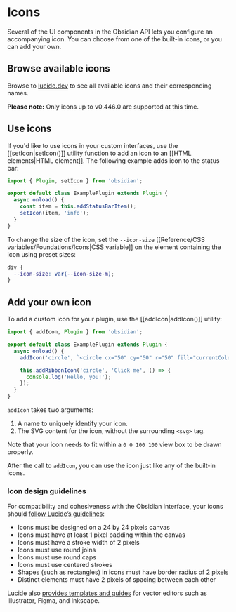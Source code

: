 # Icons

Several of the UI components in the Obsidian API lets you configure an accompanying icon. You can choose from one of the built-in icons, or you can add your own.

## Browse available icons

Browse to [lucide.dev](https://lucide.dev/) to see all available icons and their corresponding names.

**Please note:** Only icons up to v0.446.0 are supported at this time.

## Use icons

If you'd like to use icons in your custom interfaces, use the [[setIcon|setIcon()]] utility function to add an icon to an [[HTML elements|HTML element]]. The following example adds icon to the status bar:

```ts
import { Plugin, setIcon } from 'obsidian';

export default class ExamplePlugin extends Plugin {
  async onload() {
    const item = this.addStatusBarItem();
    setIcon(item, 'info');
  }
}
```

To change the size of the icon, set the `--icon-size` [[Reference/CSS variables/Foundations/Icons|CSS variable]] on the element containing the icon using preset sizes:

```css
div {
  --icon-size: var(--icon-size-m);
}
```

## Add your own icon

To add a custom icon for your plugin, use the [[addIcon|addIcon()]] utility:

```ts
import { addIcon, Plugin } from 'obsidian';

export default class ExamplePlugin extends Plugin {
  async onload() {
    addIcon('circle', `<circle cx="50" cy="50" r="50" fill="currentColor" />`);

    this.addRibbonIcon('circle', 'Click me', () => {
      console.log('Hello, you!');
    });
  }
}
```

`addIcon` takes two arguments:

1. A name to uniquely identify your icon.
2. The SVG content for the icon, without the surrounding `<svg>` tag.

Note that your icon needs to fit within a `0 0 100 100` view box to be drawn properly.

After the call to `addIcon`, you can use the icon just like any of the built-in icons.

### Icon design guidelines

For compatibility and cohesiveness with the Obsidian interface, your icons should [follow Lucide’s guidelines](https://lucide.dev/guide/design/icon-design-guide):

- Icons must be designed on a 24 by 24 pixels canvas
- Icons must have at least 1 pixel padding within the canvas
- Icons must have a stroke width of 2 pixels
- Icons must use round joins
- Icons must use round caps
- Icons must use centered strokes
- Shapes (such as rectangles) in icons must have border radius of 2 pixels
- Distinct elements must have 2 pixels of spacing between each other

Lucide also [provides templates and guides](https://github.com/lucide-icons/lucide/blob/main/CONTRIBUTING.md) for vector editors such as Illustrator, Figma, and Inkscape.
